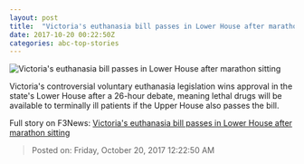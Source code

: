 ```yaml
---
layout: post
title:  "Victoria's euthanasia bill passes in Lower House after marathon sitting"
date: 2017-10-20 00:22:50Z
categories: abc-top-stories
---
```


![Victoria's euthanasia bill passes in Lower House after marathon sitting](http://www.abc.net.au/news/image/8485336-1x1-700x700.jpg)

Victoria's controversial voluntary euthanasia legislation wins approval in the state's Lower House after a 26-hour debate, meaning lethal drugs will be available to terminally ill patients if the Upper House also passes the bill.


Full story on F3News: [Victoria's euthanasia bill passes in Lower House after marathon sitting](http://www.f3nws.com/n/BzzpmG)

> Posted on: Friday, October 20, 2017 12:22:50 AM
